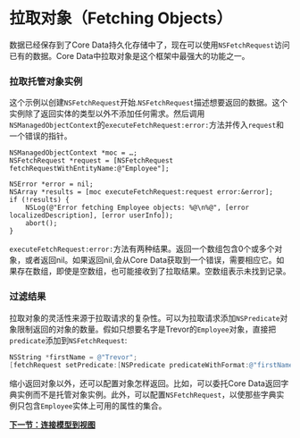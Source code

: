 # 拉取对象（Fetching Objects）
数据已经保存到了Core Data持久化存储中了，现在可以使用`NSFetchRequest`访问已有的数据。Core Data中拉取对象是这个框架中最强大的功能之一。

### 拉取托管对象实例
这个示例以创建`NSFetchRequest`开始.`NSFetchRequest`描述想要返回的数据。这个实例除了返回实体的类型以外不添加任何需求。然后调用`NSManagedObjectContext`的`executeFetchRequest:error:`方法并传入`request`和一个错误的指针。
```
NSManagedObjectContext *moc = …;
NSFetchRequest *request = [NSFetchRequest fetchRequestWithEntityName:@"Employee"];
 
NSError *error = nil;
NSArray *results = [moc executeFetchRequest:request error:&error];
if (!results) {
    NSLog(@"Error fetching Employee objects: %@\n%@", [error localizedDescription], [error userInfo]);
    abort();
}
```

`executeFetchRequest:error:`方法有两种结果。返回一个数组包含0个或多个对象，或者返回nil。如果返回nil,会从Core Data获取到一个错误，需要相应它。如果存在数组，即使是空数组，也可能接收到了拉取结果。空数组表示未找到记录。

### 过滤结果
拉取对象的灵活性来源于拉取请求的复杂性。可以为拉取请求添加`NSPredicate`对象限制返回的对象的数量。假如只想要名字是Trevor的`Employee`对象，直接把`predicate`添加到`NSFetchRequest`:

```objective-c
NSString *firstName = @"Trevor";
[fetchRequest setPredicate:[NSPredicate predicateWithFormat:@"firstName == %@", firstName]];
```

缩小返回对象以外，还可以配置对象怎样返回。比如，可以委托Core Data返回字典实例而不是托管对象实例。此外，可以配置`NSFetchRequest`，以使那些字典实例只包含`Employee`实体上可用的属性的集合。

**[下一节：连接模型到视图](/Storage/CoreData/官方文档翻译/模型连接到视图.md)**